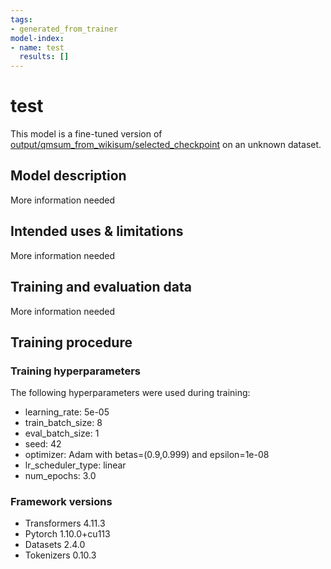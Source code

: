```yaml
---
tags:
- generated_from_trainer
model-index:
- name: test
  results: []
---
```


<!-- This model card has been generated automatically according to the information the Trainer had access to. You
should probably proofread and complete it, then remove this comment. -->

# test

This model is a fine-tuned version of [output/qmsum_from_wikisum/selected_checkpoint](https://huggingface.co/output/qmsum_from_wikisum/selected_checkpoint) on an unknown dataset.

## Model description

More information needed

## Intended uses & limitations

More information needed

## Training and evaluation data

More information needed

## Training procedure

### Training hyperparameters

The following hyperparameters were used during training:
- learning_rate: 5e-05
- train_batch_size: 8
- eval_batch_size: 1
- seed: 42
- optimizer: Adam with betas=(0.9,0.999) and epsilon=1e-08
- lr_scheduler_type: linear
- num_epochs: 3.0

### Framework versions

- Transformers 4.11.3
- Pytorch 1.10.0+cu113
- Datasets 2.4.0
- Tokenizers 0.10.3

